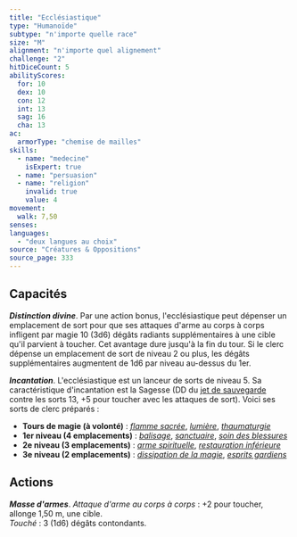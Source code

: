 ```yaml
---
title: "Ecclésiastique"
type: "Humanoïde"
subtype: "n'importe quelle race"
size: "M"
alignment: "n'importe quel alignement"
challenge: "2"
hitDiceCount: 5
abilityScores:
  for: 10
  dex: 10
  con: 12
  int: 13
  sag: 16
  cha: 13
ac:
  armorType: "chemise de mailles"
skills:
  - name: "medecine"
    isExpert: true
  - name: "persuasion"
  - name: "religion"
    invalid: true
    value: 4
movement:
  walk: 7,50
senses:
languages:
  - "deux langues au choix"
source: "Créatures & Oppositions"
source_page: 333
---
```

## Capacités
_**Distinction divine**_. Par une action bonus, l'ecclésiastique peut dépenser un emplacement de sort pour que ses attaques d'arme au corps à corps infligent par magie 10 (3d6) dégâts radiants supplémentaires à une cible qu'il parvient à toucher. Cet avantage dure jusqu'à la fin du tour. Si le clerc dépense un emplacement de sort de niveau 2 ou plus, les dégâts supplémentaires augmentent de 1d6 par niveau au-dessus du 1er.

_**Incantation**_. L'ecclésiastique est un lanceur de sorts de niveau 5. Sa caractéristique d'incantation est la Sagesse (DD du [jet de sauvegarde](/utiliser-les-caracteristiques/#jets-de-sauvegarde) contre les sorts 13, +5 pour toucher avec les attaques de sort). Voici ses sorts de clerc préparés :
* **Tours de magie (à volonté)** : [_flamme sacrée_](/grimoire/flamme-sacree/), [_lumière_](/grimoire/lumiere/), [_thaumaturgie_](/grimoire/thaumaturgie/)
* **1er niveau (4 emplacements)** : [_balisage_](/grimoire/balisage/), [_sanctuaire_](/grimoire/sanctuaire/), [_soin des blessures_](/grimoire/soin-des-blessures/)
* **2e niveau (3 emplacements)** : [_arme spirituelle_](/grimoire/arme-spirituelle/), [_restauration inférieure_](/grimoire/restauration-inferieure/)
* **3e niveau (2 emplacements)** : [_dissipation de la magie_](/grimoire/dissipation-de-la-magie/), [_esprits gardiens_](/grimoire/esprits-gardiens/)

## Actions
_**Masse d'armes**_. _Attaque d'arme au corps à corps_ : +2 pour toucher, allonge 1,50 m, une cible.  
_Touché_ : 3 (1d6) dégâts contondants.
